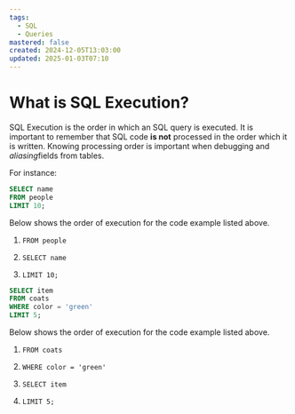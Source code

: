 ```yaml
---
tags:
  - SQL
  - Queries
mastered: false
created: 2024-12-05T13:03:00
updated: 2025-01-03T07:10
---
```


# What is SQL Execution?

SQL Execution is the order in which an SQL query is executed. It is important to remember that SQL code **is not** processed in the order which it is written. Knowing processing order is important when debugging and *aliasing*fields from tables.

For instance:

```sql
SELECT name
FROM people
LIMIT 10;
```

Below shows the order of execution for the code example listed above.

1. `FROM people`

2. `SELECT name`

3. `LIMIT 10;`



```sql
SELECT item
FROM coats
WHERE color = 'green'
LIMIT 5;
```

Below shows the order of execution for the code example listed above.

1. `FROM coats`

2. `WHERE color = 'green'`

3. `SELECT item`

4. `LIMIT 5;`



